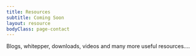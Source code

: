 ```yaml
---
title: Resources
subtitle: Coming Soon
layout: resource
bodyClass: page-contact
---
```


Blogs, whitepper, downloads, videos and many more useful resources....
